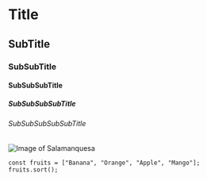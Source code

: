 # Title
## SubTitle
### SubSubTitle
#### SubSubSubTitle
##### SubSubSubSubTitle
###### SubSubSubSubSubTitle

![Image of Salamanquesa](https://fotografias.antena3.com/clipping/cmsimages02/2020/08/27/71CBEAFA-FCA9-4E99-B3C8-A66606B59EDD/98.jpg?crop=1920,1080,x0,y34&width=1900&height=1069&optimize=high&format=webply)
```
const fruits = ["Banana", "Orange", "Apple", "Mango"];
fruits.sort();
```
